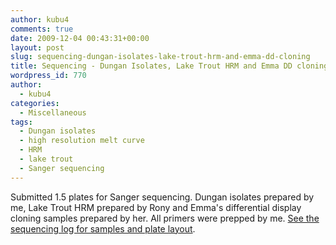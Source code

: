 ```yaml
---
author: kubu4
comments: true
date: 2009-12-04 00:43:31+00:00
layout: post
slug: sequencing-dungan-isolates-lake-trout-hrm-and-emma-dd-cloning
title: Sequencing - Dungan Isolates, Lake Trout HRM and Emma DD cloning
wordpress_id: 770
author:
  - kubu4
categories:
  - Miscellaneous
tags:
  - Dungan isolates
  - high resolution melt curve
  - HRM
  - lake trout
  - Sanger sequencing
---
```


Submitted 1.5 plates for Sanger sequencing. Dungan isolates prepared by me, Lake Trout HRM prepared by Rony and Emma's differential display cloning samples prepared by her. All primers were prepped by me. [See the sequencing log for samples and plate layout](https://docs.google.com/spreadsheet/ccc?key=0AtV_gF766XZAcHljOFBWd3pLTUJwbUxkdkg1OGdCY3c&usp=sharing).
